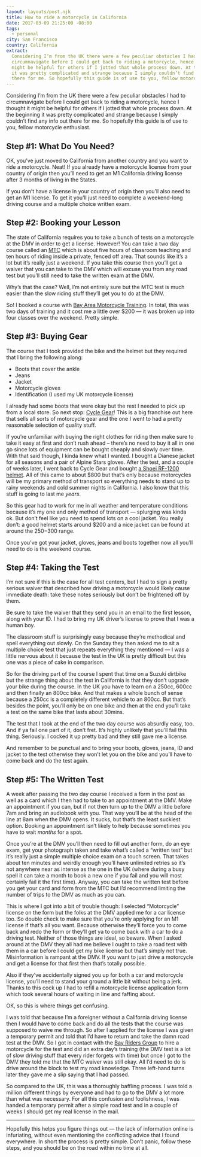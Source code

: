 ```yaml
---
layout: layouts/post.njk
title: How to ride a motorcycle in California
date: 2017-03-09 21:25:00 -08:00
tags:
  - personal
city: San Francisco
country: California
extract:
  Considering I’m from the UK there were a few peculiar obstacles I had to
  circumnavigate before I could get back to riding a motorcycle, hence I thought it
  might be helpful for others if I jotted that whole process down. At the beginning
  it was pretty complicated and strange because I simply couldn’t find any info out
  there for me. So hopefully this guide is of use to you, fellow motorcycle enthusiast.
---
```


Considering I’m from the UK there were a few peculiar obstacles I had to circumnavigate before I could get back to riding a motorcycle, hence I thought it might be helpful for others if I jotted that whole process down. At the beginning it was pretty complicated and strange because I simply couldn’t find any info out there for me. So hopefully this guide is of use to you, fellow motorcycle enthusiast.

## Step #1: What Do You Need?

OK, you’ve just moved to California from another country and you want to ride a motorcycle. Neat! If you already have a motorcycle license from your country of origin then you’ll need to get an M1 California driving license after 3 months of living in the States.

If you don’t have a license in your country of origin then you’ll also need to get an M1 license. To get it you’ll just need to complete a weekend-long driving course and a multiple choice written exam.

## Step #2: Booking your Lesson

The state of California requires you to take a bunch of tests on a motorcycle at the DMV in order to get a license. However! You can take a two day course called an [MTC](https://www.chp.ca.gov/programs-services/programs/california-motorcyclist-safety/california-motorcyclist-training) which is about five hours of classroom teaching and ten hours of riding inside a private, fenced off area. That sounds like it’s a lot but it’s really just a weekend. If you take this course then you’ll get a waiver that you can take to the DMV which will excuse you from any road test but you’ll still need to take the written exam at the DMV.

Why’s that the case? Well, I’m not entirely sure but the MTC test is much easier than the slow riding stuff they’ll get you to do at the DMV.

So! I booked a course with [Bay Area Motorcycle Training](http://www.motorcycleschool.com/). In total, this was two days of training and it cost me a little over $200 — it was broken up into four classes over the weekend. Pretty simple.

## Step #3: Buying Gear

The course that I took provided the bike and the helmet but they required that I bring the following along:

- Boots that cover the ankle
- Jeans
- Jacket
- Motorcycle gloves
- Identification (I used my UK motorcycle license)

I already had some boots that were okay but the rest I needed to pick up from a local store. So next stop: [Cycle Gear](https://www.cyclegear.com/store-location/cycle-gear-san-francisco-california-store-40)! This is a big franchise out here that sells all sorts of motorcycle gear and the one I went to had a pretty reasonable selection of quality stuff.

If you’re unfamiliar with buying the right clothes for riding then make sure to take it easy at first and don’t rush ahead – there’s no need to buy it all in one go since lots of equipment can be bought cheaply and slowly over time. With that said though, I kinda knew what I wanted. I bought a Dianese jacket for all seasons and a pair of Alpine Stars gloves. After the test, and a couple of weeks later, I went back to Cycle Gear and bought [a Shoei RF-1200 helmet](https://youtu.be/cyFO25x3bLE). All of this came to about $800 but that’s only because motorcycles will be my primary method of transport so everything needs to stand up to rainy weekends and cold summer nights in California. I also know that this stuff is going to last me _years_.

So this gear had to work for me in all weather and temperature conditions because it’s my one and only method of transport — splurging was kinda ok. But don’t feel like you need to spend lots on a cool jacket. You really don’t: a good helmet starts around $200 and a nice jacket can be found at around the $250-$300 range.

Once you’ve got your jacket, gloves, jeans and boots together now all you’ll need to do is the weekend course.

## Step #4: Taking the Test

I’m not sure if this is the case for all test centers, but I had to sign a pretty serious waiver that described how driving a motorcycle would likely cause immediate death: take these notes seriously but don’t be frightened off by them.

Be sure to take the waiver that they send you in an email to the first lesson, along with your ID. I had to bring my UK driver’s license to prove that I was a human boy.

The classroom stuff is surprisingly easy because they’re methodical and spell everything out slowly. On the Sunday they then asked me to sit a multiple choice test that just repeats everything they mentioned — I was a little nervous about it because the test in the UK is pretty difficult but this one was a piece of cake in comparison.

So for the driving part of the course I spent that time on a Suzuki dirtbike but the strange thing about the test in California is that they don’t upgrade your bike during the course. In the UK you have to learn on a 250cc, 600cc and then finally an 800cc bike. And that makes a whole bunch of sense because a 250cc is a completely different vehicle to an 800cc. But that’s besides the point, you’ll only be on one bike and then at the end you’ll take a test on the same bike that lasts about 30mins.

The test that I took at the end of the two day course was absurdly easy, too. And if ya fail one part of it, don’t fret. It’s highly unlikely that you’ll fail this thing. Seriously. I cocked it up pretty bad and they still gave me a license.

And remember to be punctual and to bring your boots, gloves, jeans, ID and jacket to the test otherwise they won’t let you on the bike and you’ll have to come back and do the test again.

## Step #5: The Written Test

A week after passing the two day course I received a form in the post as well as a card which I then had to take to an appointment at the DMV. Make an appointment if you can, but if not then turn up to the DMV a little before 7am and bring an audiobook with you. That way you’ll be at the head of the line at 8am when the DMV opens. It sucks, but that’s the least suckiest option. Booking an appointment isn’t likely to help because sometimes you have to wait _months_ for a spot.

Once you’re at the DMV you’ll then need to fill out another form, do an eye exam, get your photograph taken and take what’s called a “written test” but it’s really just a simple multiple choice exam on a touch screen. That takes about ten minutes and weirdly enough you’ll have unlimited retries so it’s not anywhere near as intense as the one in the UK (where during a busy spell it can take a month to book a new one if you fail and you will most certainly fail it the first time). Anyway, you can take the written test before you get your card and form from the MTC but I’d recommend limiting the number of trips to the DMV as much as you can.

This is where I got into a bit of trouble though: I selected “Motorcycle” license on the form but the folks at the DMV applied me for a car license too. So double check to make sure that you’re only applying for an M1 license if that’s all you want. Because otherwise they’ll force you to come back and redo the form or they’ll get ya to come back with a car to do a driving test. Neither of those things are ideal, so beware. When I asked around at the DMV they all had me believe I ought to take a road test with them in a car before I could get my bike license but that’s simply not true. Misinformation is rampant at the DMV. If you want to just drive a motorcycle and get a license for that first then that’s totally possible.

Also if they’ve accidentally signed you up for both a car and motorcycle license, you’ll need to stand your ground a little bit without being a jerk. Thanks to this cock up I had to refill a motorcycle license application form which took several hours of waiting in line and faffing about.

OK, so this is where things get confusing.

I was told that because I’m a foreigner without a California driving license then I would have to come back and do all the tests that the course was supposed to waive me through. So after I applied for the license I was given a temporary permit and told that I’d have to return and take the damn road test at the DMV. So I got in contact with the [Bay Riders Group](http://bayridersgroup.com/) to hire a motorcycle for the test and did an extra day’s training (the DMV test is a lot of slow driving stuff that every rider forgets with time) but once I got to the DMV they told me that the MTC waiver was still okay. All I’d need to do is drive around the block to test my road knowledge. Three left-hand turns later they gave me a slip saying that I had passed.

So compared to the UK, this was a thoroughly baffling process. I was told a million different things by everyone and had to go to the DMV a lot more than what was necessary. For all this confusion and foolishness, I was handed a temporary permit after a simple road test and in a couple of weeks I should get my real license in the mail.

---

Hopefully this helps you figure things out — the lack of information online is infuriating, without even mentioning the conflicting advice that I found everywhere. In short the process is pretty simple. Don’t panic, follow these steps, and you should be on the road within no time at all.
